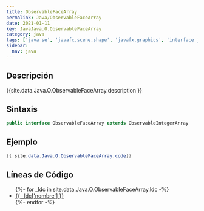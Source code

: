 ```yaml
---
title: ObservableFaceArray
permalink: Java/ObservableFaceArray
date: 2021-01-11
key: JavaJava.O.ObservableFaceArray
category: java
tags: ['java se', 'javafx.scene.shape', 'javafx.graphics', 'interface java', 'JavaFX 8.0']
sidebar: 
  nav: java
---
```


## Descripción
{{site.data.Java.O.ObservableFaceArray.description }}

## Sintaxis
~~~java
public interface ObservableFaceArray extends ObservableIntegerArray
~~~

## Ejemplo
~~~java
{{ site.data.Java.O.ObservableFaceArray.code}}
~~~

## Líneas de Código
<ul>
{%- for _ldc in site.data.Java.O.ObservableFaceArray.ldc -%}
   <li>
       <a href="{{_ldc['url'] }}">{{ _ldc['nombre'] }}</a>
   </li>
{%- endfor -%}
</ul>
